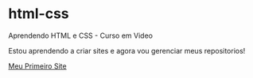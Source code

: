 # html-css
 Aprendendo HTML e CSS - Curso em Video

 Estou aprendendo a criar sites e agora vou gerenciar meus repositorios!

<a href="https://wilyanmatos.github.io/projeto-android/">Meu Primeiro Site</a>